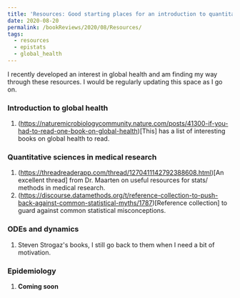 ```yaml
---
title: 'Resources: Good starting places for an introduction to quantitative sciences in global health'
date: 2020-08-20
permalink: /bookReviews/2020/08/Resources/
tags:
  - resources
  - epistats
  - global_health
---
```




I recently developed an interest in global health and am finding my way through these resources. I would be regularly updating this space as I go on. 

### Introduction to global health
1. (https://naturemicrobiologycommunity.nature.com/posts/41300-if-you-had-to-read-one-book-on-global-health)[This] has a list of interesting books on global health to read. 

### Quantitative sciences in medical research
1. (https://threadreaderapp.com/thread/1270411142792388608.html)[An excellent thread] from Dr. Maarten on useful resources for stats/ methods in medical research.
2. (https://discourse.datamethods.org/t/reference-collection-to-push-back-against-common-statistical-myths/1787)[Reference collection] to guard against common statistical misconceptions.

### ODEs and dynamics
1. Steven Strogaz's books, I still go back to them when I need a bit of motivation.

### Epidemiology
1. __Coming soon__
